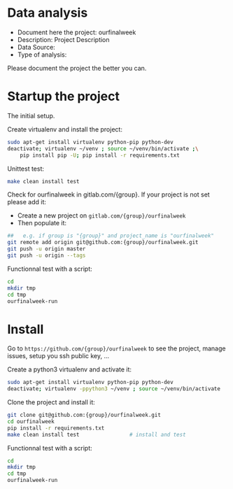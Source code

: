 # Data analysis
- Document here the project: ourfinalweek
- Description: Project Description
- Data Source:
- Type of analysis:

Please document the project the better you can.

# Startup the project

The initial setup.

Create virtualenv and install the project:
```bash
sudo apt-get install virtualenv python-pip python-dev
deactivate; virtualenv ~/venv ; source ~/venv/bin/activate ;\
    pip install pip -U; pip install -r requirements.txt
```

Unittest test:
```bash
make clean install test
```

Check for ourfinalweek in gitlab.com/{group}.
If your project is not set please add it:

- Create a new project on `gitlab.com/{group}/ourfinalweek`
- Then populate it:

```bash
##   e.g. if group is "{group}" and project_name is "ourfinalweek"
git remote add origin git@github.com:{group}/ourfinalweek.git
git push -u origin master
git push -u origin --tags
```

Functionnal test with a script:

```bash
cd
mkdir tmp
cd tmp
ourfinalweek-run
```

# Install

Go to `https://github.com/{group}/ourfinalweek` to see the project, manage issues,
setup you ssh public key, ...

Create a python3 virtualenv and activate it:

```bash
sudo apt-get install virtualenv python-pip python-dev
deactivate; virtualenv -ppython3 ~/venv ; source ~/venv/bin/activate
```

Clone the project and install it:

```bash
git clone git@github.com:{group}/ourfinalweek.git
cd ourfinalweek
pip install -r requirements.txt
make clean install test                # install and test
```
Functionnal test with a script:

```bash
cd
mkdir tmp
cd tmp
ourfinalweek-run
```
